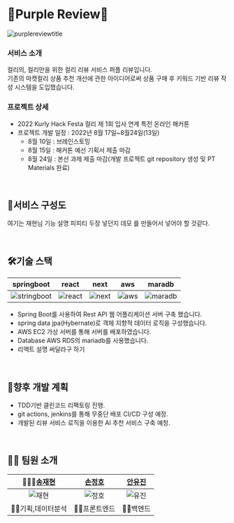 # 🎵Purple Review🎵
![purplereviewtitle](https://user-images.githubusercontent.com/70012637/186297625-66cf25a1-5e3f-46ec-9255-c245376a8234.png)

### 서비스 소개

컬리의, 컬리만을 위한 컬리 리뷰 서비스 퍼플 리뷰입니다.<br>
기존의 마켓컬리 상품 추천 개선에 관한 아이디어로써 상품 구매 후 키워드 기반 리뷰 작성 시스템을 도입했습니다.

### 프로젝트 상세

- 2022 Kurly Hack Festa 컬리 제 1회 입사 연계 특전 온라인 해커톤
- 프로젝트 개발 일정 : 2022년 8월 17일~8월24일(13일)
    - 8월 10일 : 브레인스토밍
    - 8월 15일 : 해커톤 예선 기획서 제출 마감
    - 8월 24일 : 본선 과제 제출 마감(개발 프로젝트 git repository 생성 및 PT Materials 완료)
<br>

## 🎨서비스 구성도

여기는 재현님 기능 설명 피피티 두장 넣던지 데모 를 만들어서 넣어야 할 것같다.


<br>

## 🛠기술 스택

|springboot|react|next|aws|maradb|
|---|---|---|---|----|
|![stringboot](https://user-images.githubusercontent.com/70012637/186303710-a5eac8c4-0f70-4ee0-8c0a-b100dafaf842.jpg)|![react](https://user-images.githubusercontent.com/70012637/186303832-ed627bbe-2c88-4335-82ba-4177a180e522.png)|![next](https://user-images.githubusercontent.com/70012637/186302791-df9259e1-5916-4f3c-8bc1-4f0ee88b7cbb.png)|![aws](https://user-images.githubusercontent.com/70012637/186303378-10c8d21c-3427-42c2-a19d-040a62bc0841.png)|![maradb](https://user-images.githubusercontent.com/70012637/186302785-b574dc4a-cddd-4b60-8dc4-d41d05d2ee0f.png)|


- Spring Boot를 사용하여 Rest API 웹 어플리케이션 서버 구축 했습니다.
- spring data jpa(Hybernate)로 객체 지향적 데이터 로직을 구성했습니다.
- AWS EC2 가상 서버를 통해 서버를 배포하였습니다.
- Database AWS RDS의 mariadb를 사용했습니다.
- 리액트 설명 써달라구 하기

<br>

## 🦉향후 개발 계획
- TDD기반 클린코드 리팩토링 진행.
- git actions, jenkins를 통해 무중단 배포 CI/CD 구성 예정.
- 개발된 리뷰 서비스 로직을 이용한 AI 추천 서비스 구축 예청.

<br>

## 🐱‍🏍 팀원 소개

|🧏🏻‍♀️[송재현]( https://github.com/songgplant)| [손정호]( https://github.com/otterp012)|[안유진](www.github.com/U-jjin)|
|:------:|:---:|:---:|
|![재현](https://user-images.githubusercontent.com/70012637/186308596-0dde6861-465e-4a12-9208-e74308ac4f86.jpg)|![정호](https://user-images.githubusercontent.com/70012637/186308581-ac1bb7ba-9677-435e-b803-a443171a214b.png)|![유진](https://user-images.githubusercontent.com/70012637/186308590-eb714273-fbe0-4a86-b2e7-b7994e2fdccb.jpg)|
|🐱‍👤기획,데이터분석|🐱‍💻프론트엔드                           |🐱‍🐉백엔드                       |


